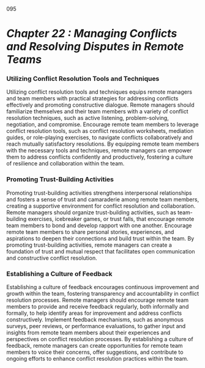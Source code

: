 095


# ***Chapter 22 : Managing Conflicts and Resolving Disputes in Remote Teams***



### **Utilizing Conflict Resolution Tools and Techniques**

Utilizing conflict resolution tools and techniques equips remote managers and team members with practical strategies for addressing conflicts effectively and promoting constructive dialogue. Remote managers should familiarize themselves and their team members with a variety of conflict resolution techniques, such as active listening, problem-solving, negotiation, and compromise. Encourage remote team members to leverage conflict resolution tools, such as conflict resolution worksheets, mediation guides, or role-playing exercises, to navigate conflicts collaboratively and reach mutually satisfactory resolutions. By equipping remote team members with the necessary tools and techniques, remote managers can empower them to address conflicts confidently and productively, fostering a culture of resilience and collaboration within the team.

### **Promoting Trust-Building Activities**

Promoting trust-building activities strengthens interpersonal relationships and fosters a sense of trust and camaraderie among remote team members, creating a supportive environment for conflict resolution and collaboration. Remote managers should organize trust-building activities, such as team-building exercises, icebreaker games, or trust falls, that encourage remote team members to bond and develop rapport with one another. Encourage remote team members to share personal stories, experiences, and aspirations to deepen their connections and build trust within the team. By promoting trust-building activities, remote managers can create a foundation of trust and mutual respect that facilitates open communication and constructive conflict resolution.

### **Establishing a Culture of Feedback**

Establishing a culture of feedback encourages continuous improvement and growth within the team, fostering transparency and accountability in conflict resolution processes. Remote managers should encourage remote team members to provide and receive feedback regularly, both informally and formally, to help identify areas for improvement and address conflicts constructively. Implement feedback mechanisms, such as anonymous surveys, peer reviews, or performance evaluations, to gather input and insights from remote team members about their experiences and perspectives on conflict resolution processes. By establishing a culture of feedback, remote managers can create opportunities for remote team members to voice their concerns, offer suggestions, and contribute to ongoing efforts to enhance conflict resolution practices within the team.
